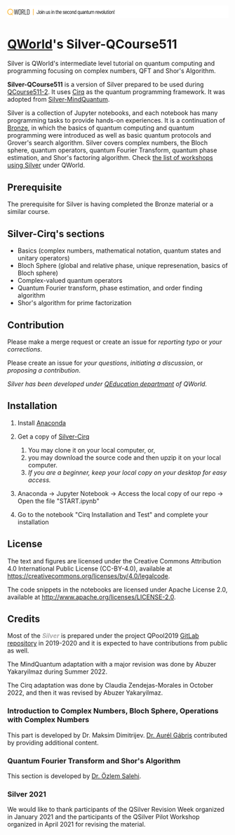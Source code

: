![](qworld/images/readme-logo.jpg)

# [QWorld](https://qworld.net)'s Silver-QCourse511

Silver is QWorld's intermediate level tutorial on quantum computing and programming focusing on complex numbers, QFT and Shor's Algorithm.

**Silver-QCourse511** is a version of Silver prepared to be used during [QCourse511-2](https://qworld.net/qcourse511-2/). It uses [Cirq](https://quantumai.google/cirq/) as the quantum programming framework. It was adopted from [Silver-MindQuantum](https://gitlab.com/qworld/silver-mindquantum).

Silver is a collection of Jupyter notebooks, and each notebook has many programming tasks to provide hands-on experiences. It is a continuation of [Bronze](https://gitlab.com/qworld/bronze-qiskit), in which the basics of quantum computing and quantum programming were introduced as well as basic quantum protocols and Grover's search algorithm. Silver covers complex numbers, the Bloch sphere, quantum operators, quantum Fourier Transform, quantum phase estimation, and Shor's factoring algorithm. Check [the list of workshops using Silver](https://qworld.net/qsilver/#list) under QWorld.

## Prerequisite

The prerequisite for Silver is having completed the Bronze material or a similar course.

## Silver-Cirq's sections

- Basics (complex numbers, mathematical notation, quantum states and unitary operators)
- Bloch Sphere (global and relative phase, unique represenation, basics of Bloch sphere)
- Complex-valued quantum operators 
- Quantum Fourier transform, phase estimation, and order finding algorithm
- Shor's algorithm for prime factorization

## Contribution

Please make a merge request or create an issue for _reporting typo_ or _your corrections_.

Please create an issue for _your questions_, _initiating a discussion_, or _proposing a contribution_.

_Silver has been developed under [QEducation departmant](https://qworld.net/qeducation/) of QWorld._

## Installation

1. Install [Anaconda](https://www.anaconda.com/products/distribution)

1. Get a copy of [Silver-Cirq](https://gitlab.com/qworld/qeducation/educational-materials/silver-qcourse511)

	1. You may clone it on your local computer, or,
	1. you may download the source code and then upzip it on your local computer.
	1. _If you are a beginner, keep your local copy on your desktop for easy access._

1. Anaconda -> Jupyter Notebook -> Access the local copy of our repo -> Open the file "START.ipynb"

1. Go to the notebook "Cirq Installation and Test" and complete your installation

## License

The text and figures are licensed under the Creative Commons Attribution 4.0 International Public License (CC-BY-4.0), available at https://creativecommons.org/licenses/by/4.0/legalcode. 

The code snippets in the notebooks are licensed under Apache License 2.0, available at http://www.apache.org/licenses/LICENSE-2.0.

## Credits

Most of the <font style="color: #A9A9A9;"><b><i>Silver</i></b></font> is prepared under the project QPool2019 [GitLab repository](https://gitlab.com/qkitchen/qpool2019) in 2019-2020 and it is expected to have contributions from public as well.

The MindQuantum adaptation with a major revision was done by Abuzer Yakaryilmaz during Summer 2022. 

The Cirq adaptation was done by Claudia Zendejas-Morales in October 2022, and then it was revised by Abuzer Yakaryilmaz.


### Introduction to Complex Numbers, Bloch Sphere, Operations with Complex Numbers

This part is developed by Dr. Maksim Dimitrijev. <a href="https://people.fjfi.cvut.cz/gabriaur/ " target="_blank">Dr. Aurél Gábris</a> contributed by providing additional content.     

### Quantum Fourier Transform and Shor's Algorithm

This section is developed by <a href="https://www.cmpe.boun.edu.tr/~ozlem.salehi/" target="_blank">Dr. Özlem Salehi</a>.

### Silver 2021

We would like to thank participants of the QSilver Revision Week organized in January 2021 and the participants of the QSilver Pilot Workshop organized in April 2021 for revising the material.


